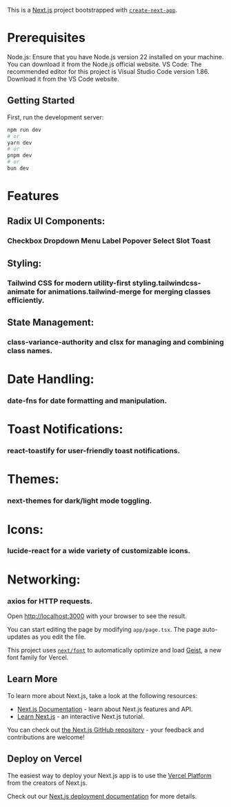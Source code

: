 This is a [Next.js](https://nextjs.org) project bootstrapped with [`create-next-app`](https://nextjs.org/docs/app/api-reference/cli/create-next-app).



# Prerequisites
Node.js: Ensure that you have Node.js version 22 installed on your machine. You can download it from the Node.js official website.
VS Code: The recommended editor for this project is Visual Studio Code version 1.86. Download it from the VS Code website.
## Getting Started
First, run the development server:


```bash
npm run dev
# or
yarn dev
# or
pnpm dev
# or
bun dev
```
# Features
## Radix UI Components:
### Checkbox Dropdown Menu Label Popover Select Slot Toast
## Styling:
### Tailwind CSS for modern utility-first styling.tailwindcss-animate for animations.tailwind-merge for merging classes efficiently.
## State Management:
### class-variance-authority and clsx for managing and combining class names.
# Date Handling:
### date-fns for date formatting and manipulation.
# Toast Notifications:
### react-toastify for user-friendly toast notifications.
# Themes:
### next-themes for dark/light mode toggling.
# Icons:
### lucide-react for a wide variety of customizable icons.
# Networking:
### axios for HTTP requests.


Open [http://localhost:3000](http://localhost:3000) with your browser to see the result.

You can start editing the page by modifying `app/page.tsx`. The page auto-updates as you edit the file.

This project uses [`next/font`](https://nextjs.org/docs/app/building-your-application/optimizing/fonts) to automatically optimize and load [Geist](https://vercel.com/font), a new font family for Vercel.

## Learn More

To learn more about Next.js, take a look at the following resources:

- [Next.js Documentation](https://nextjs.org/docs) - learn about Next.js features and API.
- [Learn Next.js](https://nextjs.org/learn) - an interactive Next.js tutorial.

You can check out [the Next.js GitHub repository](https://github.com/vercel/next.js) - your feedback and contributions are welcome!

## Deploy on Vercel

The easiest way to deploy your Next.js app is to use the [Vercel Platform](https://vercel.com/new?utm_medium=default-template&filter=next.js&utm_source=create-next-app&utm_campaign=create-next-app-readme) from the creators of Next.js.

Check out our [Next.js deployment documentation](https://nextjs.org/docs/app/building-your-application/deploying) for more details.
